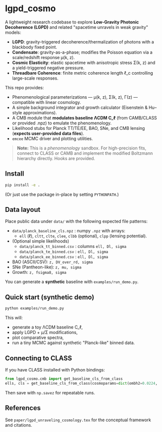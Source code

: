 
# lgpd_cosmo

A lightweight research codebase to explore **Low-Gravity Photonic Decoherence (LGPD)** and related
"spacetime unravels in weak gravity" models:

- **LGPD**: gravity-triggered decoherence/thermalization of photons with a blackbody fixed point.
- **Condensate**: gravity-as-a-phase; modifies the Poisson equation via a scale/redshift response μ(k, z).
- **Cosmic Elasticity**: elastic spacetime with anisotropic stress Σ(k, z) and a yield-triggered negative pressure.
- **Threadbare Coherence**: finite metric coherence length ℓ_c controlling large-scale responses.

This repo provides:
- Phenomenological parameterizations — μ(k, z), Σ(k, z), Γ(z) — compatible with linear cosmology.
- A simple background integrator and growth calculator (Eisenstein & Hu–style approximations).
- A CMB module that **modulates baseline ΛCDM C_ℓ** (from CAMB/CLASS or provided .npz) to emulate the phenomenology.
- Likelihood stubs for Planck TT/TE/EE, BAO, SNe, and CMB lensing (**expects user-provided data files**).
- `emcee` MCMC driver and plotting utilities.

> **Note:** This is a *phenomenology* sandbox. For high-precision fits, connect to CLASS or CAMB
and implement the modified Boltzmann hierarchy directly. Hooks are provided.

## Install

```bash
pip install -e .
```

(Or just use the package in-place by setting `PYTHONPATH`.)

## Data layout

Place public data under `data/` with the following expected file patterns:

- `data/planck_baseline_cls.npz` : numpy `.npz` with arrays:
  - `ell` (ℓ), `cltt`, `clte`, `clee`, `clbb` (optional), `clpp` (lensing potential).
- (Optional simple likelihoods)
  - `data/planck_tt_binned.csv` : columns `ell, Dl, sigma`
  - `data/planck_te_binned.csv` : `ell, Dl, sigma`
  - `data/planck_ee_binned.csv` : `ell, Dl, sigma`
- BAO (ASCII/CSV): `z, DV_over_rd, sigma`
- SNe (Pantheon-like): `z, mu, sigma`
- Growth: `z, fsigma8, sigma`

You can generate a **synthetic** baseline with `examples/run_demo.py`.

## Quick start (synthetic demo)

```bash
python examples/run_demo.py
```

This will:
- generate a toy ΛCDM baseline C_ℓ,
- apply LGPD + μ/Σ modifications,
- plot comparative spectra,
- run a tiny MCMC against synthetic "Planck-like" binned data.

## Connecting to CLASS

If you have CLASS installed with Python bindings:

```python
from lgpd_cosmo.cmb import get_baseline_cls_from_class
ells, cls = get_baseline_cls_from_class(cosmoparams=dict(ombh2=0.0224, omch2=0.12, H0=67.7))
```

Then save with `np.savez` for repeatable runs.

## References

See `paper/lgpd_unraveling_cosmology.tex` for the conceptual framework and citations.
